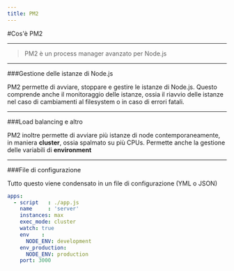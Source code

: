 ```yaml
---
title: PM2
---
```


#Cos'è PM2

---

> PM2 è un process manager avanzato per Node.js


---

###Gestione delle istanze di Node.js



<div class="row justify-content-center">
<div class="col-6  align-self-center">

PM2 permette di avviare, stoppare e gestire le istanze di Node.js. Questo comprende anche il monitoraggio delle istanze, 
ossia il riavvio delle istanze nel caso di cambiamenti al filesystem o in caso di errori fatali.

</div>
</div>

---

###Load balancing e altro



<div class="row justify-content-center">
<div class="col-6  align-self-center">

PM2 inoltre permette di avviare più istanze di node contemporaneamente,  in maniera **cluster**, ossia spalmato su più CPUs.
Permette anche la gestione delle variabili di **environment**

</div>
</div>

---

###File di configurazione


<div class="row">
<div class="col-6  align-self-center">

Tutto questo viene condensato in un file di configurazione (YML o JSON)

</div>

<div class="col-6  align-self-center">

```yml
apps:
  - script   : ./app.js
    name     : 'server'
    instances: max
    exec_mode: cluster
    watch: true
    env    :
      NODE_ENV: development
    env_production:
      NODE_ENV: production
    port: 3000
```

</div>
</div>
